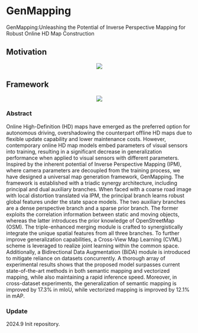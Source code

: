 # GenMapping
GenMapping:Unleashing the Potential of Inverse Perspective Mapping for Robust Online HD Map Construction

## Motivation
<div align=center>
<img src="https://github.com/lynn-yu/xx" >
</div>

## Framework
<div align=center>
<img src="https://github.com/lynn-yu/xx" >
</div>

### Abstract
Online High-Definition (HD) maps have emerged as the preferred option for autonomous driving, overshadowing the counterpart offline HD maps due to flexible update capability and lower maintenance costs. However, contemporary online HD map models embed parameters of visual sensors into training, resulting in a significant decrease in generalization performance when applied to visual sensors with different parameters. Inspired by the inherent potential of Inverse Perspective Mapping (IPM), where camera parameters are decoupled from the training process, we have designed a universal map generation framework, GenMapping. The framework is established with a triadic synergy architecture, including principal and dual auxiliary branches. When faced with a coarse road image with local distortion translated via IPM, the principal branch learns robust global features under the state space models. The two auxiliary branches are a dense perspective branch and a sparse prior branch. The former exploits the correlation information between static and moving objects, whereas the latter introduces the prior knowledge of OpenStreetMap (OSM). The triple-enhanced merging module is crafted to synergistically integrate the unique spatial features from all three branches. To further improve generalization capabilities, a Cross-View Map Learning (CVML) scheme is leveraged to realize joint learning within the common space. Additionally, a Bidirectional Data Augmentation (BiDA) module is introduced to mitigate reliance on datasets concurrently. A thorough array of experimental results shows that the proposed model surpasses current state-of-the-art methods in both semantic mapping and vectorized mapping, while also maintaining a rapid inference speed. Moreover, in cross-dataset experiments, the generalization of semantic mapping is improved by 17.3% in mIoU, while vectorized mapping is improved by 12.1% in mAP. 

### Update
2024.9 Init repository.
